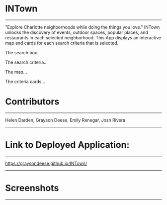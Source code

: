 # INTown
****
"Explore Charlotte neighborhoods while doing the things you love." INTown unlocks the discovery of events, outdoor spaces, popular places, and restaurants in each selected neighborhood. This App displays an interactive map and cards for each search criteria that is selected. 

The search box..

The search criteria...

The map...

The criteria cards...

# Contributors
****
Helen Darden, Grayson Deese, Emily Renegar, Josh Rivera
****
# Link to Deployed Application:
****
https://graysondeese.github.io/INTown/
****
# Screenshots
****

